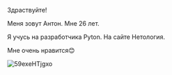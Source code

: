 Здраствуйте!

Меня зовут Антон. Мне 26 лет.

Я учусь на разработчика Pyton. На сайте Нетология.

Мне очень нравится😊

![59exeHTjgxo](https://github.com/NetologyT/My-job/assets/156580238/73b70dd4-86c1-4fd4-ba48-89c5b5b2c231)
